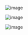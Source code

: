 

![image](https://github.com/gmvrachatis/vDevices/assets/66122405/e36f75d8-82ae-4452-b025-c4f4597fb07a)




![image](https://github.com/gmvrachatis/vDevices/assets/66122405/fee76b19-f766-4112-ba69-1c21240e1cd4)





![image](https://github.com/gmvrachatis/vDevices/assets/66122405/c83cd215-7520-4331-a756-c96bfeffeac5)
